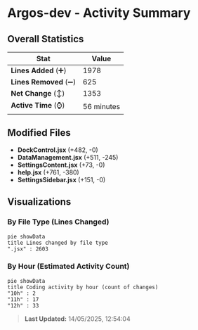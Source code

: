 # Argos-dev - Activity Summary 

## Overall Statistics

| Stat                   | Value                                                             |
| ---------------------- | ----------------------------------------------------------------- |
| **Lines Added** (➕)   | 1978                                          |
| **Lines Removed** (➖) | 625                                        |
| **Net Change** (↕)    | 1353                |
| **Active Time** (⌚)   | 56 minutes |


## Modified Files
- **DockControl.jsx** (+482, -0)
- **DataManagement.jsx** (+511, -245)
- **SettingsContent.jsx** (+73, -0)
- **help.jsx** (+761, -380)
- **SettingsSidebar.jsx** (+151, -0)

## Visualizations

### By File Type (Lines Changed)

```mermaid
pie showData
title Lines changed by file type
".jsx" : 2603
```

### By Hour (Estimated Activity Count)

```mermaid
pie showData
title Coding activity by hour (count of changes)
"10h" : 2
"11h" : 17
"12h" : 33
```


> **Last Updated:** 14/05/2025, 12:54:04